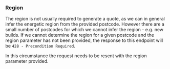 ### <a name="region">Region</a>
The region is not usually required to generate a quote, as we can in general infer the energetic region from the provided postcode.
However there are a small number of postcodes for which we cannot infer the region - e.g. new builds.
If we cannot determine the region for a given postcode and the region parameter has not been provided, the response to this endpoint will be `428 - Precondition Required`.

In this circumstance the request needs to be resent with the region parameter provided.